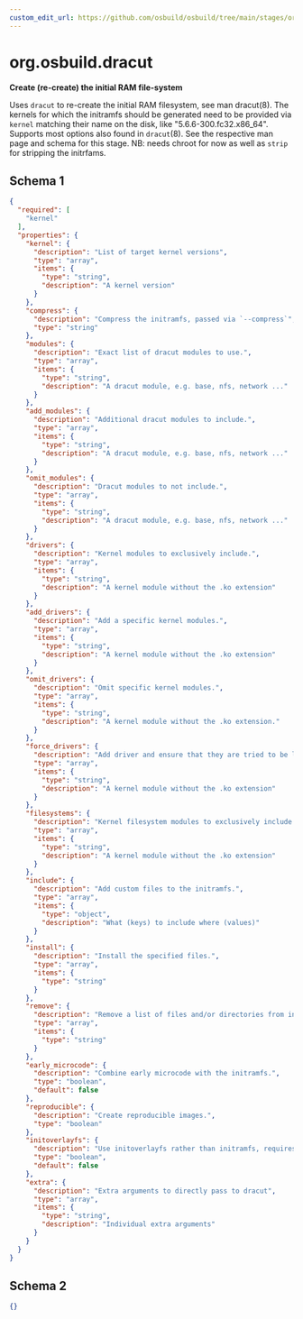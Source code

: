```yaml
---
custom_edit_url: https://github.com/osbuild/osbuild/tree/main/stages/org.osbuild.dracut.meta.json
---
```

# org.osbuild.dracut
<!--
[//]: # ( DO NOT MODIFY THIS FILE! )
[//]: # ( This content is generated by `scripts/pull_osbuild_modules.py` )
[//]: # ( Rather change the source of this: https://github.com/osbuild/osbuild/tree/main/stages/org.osbuild.dracut.meta.json )
-->

**Create (re-create) the initial RAM file-system**

Uses `dracut` to re-create the initial RAM filesystem, see man dracut(8).
The kernels for which the initramfs should be generated need to be provided
via `kernel` matching their name on the disk, like  "5.6.6-300.fc32.x86_64".
Supports most options also found in `dracut`(8). See the respective man
page and schema for this stage.
NB: needs chroot for now as well as `strip` for stripping the initrfams.

## Schema 1

```json
{
  "required": [
    "kernel"
  ],
  "properties": {
    "kernel": {
      "description": "List of target kernel versions",
      "type": "array",
      "items": {
        "type": "string",
        "description": "A kernel version"
      }
    },
    "compress": {
      "description": "Compress the initramfs, passed via `--compress`",
      "type": "string"
    },
    "modules": {
      "description": "Exact list of dracut modules to use.",
      "type": "array",
      "items": {
        "type": "string",
        "description": "A dracut module, e.g. base, nfs, network ..."
      }
    },
    "add_modules": {
      "description": "Additional dracut modules to include.",
      "type": "array",
      "items": {
        "type": "string",
        "description": "A dracut module, e.g. base, nfs, network ..."
      }
    },
    "omit_modules": {
      "description": "Dracut modules to not include.",
      "type": "array",
      "items": {
        "type": "string",
        "description": "A dracut module, e.g. base, nfs, network ..."
      }
    },
    "drivers": {
      "description": "Kernel modules to exclusively include.",
      "type": "array",
      "items": {
        "type": "string",
        "description": "A kernel module without the .ko extension"
      }
    },
    "add_drivers": {
      "description": "Add a specific kernel modules.",
      "type": "array",
      "items": {
        "type": "string",
        "description": "A kernel module without the .ko extension"
      }
    },
    "omit_drivers": {
      "description": "Omit specific kernel modules.",
      "type": "array",
      "items": {
        "type": "string",
        "description": "A kernel module without the .ko extension."
      }
    },
    "force_drivers": {
      "description": "Add driver and ensure that they are tried to be loaded.",
      "type": "array",
      "items": {
        "type": "string",
        "description": "A kernel module without the .ko extension"
      }
    },
    "filesystems": {
      "description": "Kernel filesystem modules to exclusively include.",
      "type": "array",
      "items": {
        "type": "string",
        "description": "A kernel module without the .ko extension"
      }
    },
    "include": {
      "description": "Add custom files to the initramfs.",
      "type": "array",
      "items": {
        "type": "object",
        "description": "What (keys) to include where (values)"
      }
    },
    "install": {
      "description": "Install the specified files.",
      "type": "array",
      "items": {
        "type": "string"
      }
    },
    "remove": {
      "description": "Remove a list of files and/or directories from initramfs (dracut 108).",
      "type": "array",
      "items": {
        "type": "string"
      }
    },
    "early_microcode": {
      "description": "Combine early microcode with the initramfs.",
      "type": "boolean",
      "default": false
    },
    "reproducible": {
      "description": "Create reproducible images.",
      "type": "boolean"
    },
    "initoverlayfs": {
      "description": "Use initoverlayfs rather than initramfs, requires initoverlayfs rpm to be installed",
      "type": "boolean",
      "default": false
    },
    "extra": {
      "description": "Extra arguments to directly pass to dracut",
      "type": "array",
      "items": {
        "type": "string",
        "description": "Individual extra arguments"
      }
    }
  }
}
```

## Schema 2

```json
{}
```
